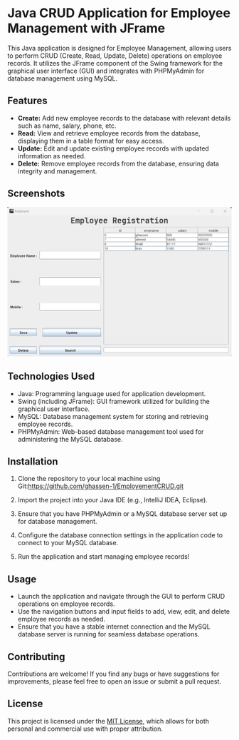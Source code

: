 # Java CRUD Application for Employee Management with JFrame

This Java application is designed for Employee Management, allowing users to perform CRUD (Create, Read, Update, Delete) operations on employee records. It utilizes the JFrame component of the Swing framework for the graphical user interface (GUI) and integrates with PHPMyAdmin for database management using MySQL.

## Features

- **Create:** Add new employee records to the database with relevant details such as name, salary, phone, etc.
- **Read:** View and retrieve employee records from the database, displaying them in a table format for easy access.
- **Update:** Edit and update existing employee records with updated information as needed.
- **Delete:** Remove employee records from the database, ensuring data integrity and management.
  
## Screenshots

<img src="/meta/crud2.png" />

  

## Technologies Used

- Java: Programming language used for application development.
- Swing (including JFrame): GUI framework utilized for building the graphical user interface.
- MySQL: Database management system for storing and retrieving employee records.
- PHPMyAdmin: Web-based database management tool used for administering the MySQL database.

## Installation

1. Clone the repository to your local machine using Git:https://github.com/ghassen-1/EmployementCRUD.git

2. Import the project into your Java IDE (e.g., IntelliJ IDEA, Eclipse).

3. Ensure that you have PHPMyAdmin or a MySQL database server set up for database management.

4. Configure the database connection settings in the application code to connect to your MySQL database.

5. Run the application and start managing employee records!

## Usage

- Launch the application and navigate through the GUI to perform CRUD operations on employee records.
- Use the navigation buttons and input fields to add, view, edit, and delete employee records as needed.
- Ensure that you have a stable internet connection and the MySQL database server is running for seamless database operations.

## Contributing

Contributions are welcome! If you find any bugs or have suggestions for improvements, please feel free to open an issue or submit a pull request.

## License

This project is licensed under the [MIT License](LICENSE), which allows for both personal and commercial use with proper attribution.


